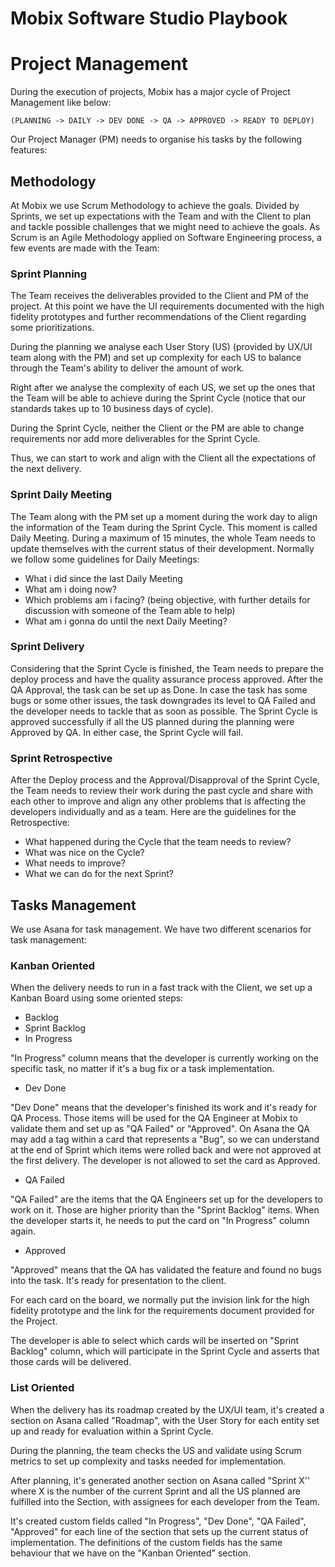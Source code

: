 # Mobix Software Studio Playbook

# Project Management

During the execution of projects, Mobix has a major cycle of Project Management like below: 

`(PLANNING -> DAILY -> DEV DONE -> QA -> APPROVED -> READY TO DEPLOY)`

Our Project Manager (PM) needs to organise his tasks by the following features:

## Methodology

At Mobix we use Scrum Methodology to achieve the goals. Divided by Sprints, we set up expectations with the Team and with the Client to plan and tackle possible challenges that we might need to achieve the goals. As Scrum is an Agile Methodology applied on Software Engineering process, a few events are made with the Team:


### Sprint Planning

The Team receives the deliverables provided to the Client and PM of the project. At this point we have the UI requirements documented with the high fidelity prototypes and further recommendations of the Client regarding some prioritizations.

During the planning we analyse each User Story (US) (provided by UX/UI team along with the PM) and set up complexity for each US to balance through the Team's ability to deliver the amount of work.

Right after we analyse the complexity of each US, we set up the ones that the Team will be able to achieve during the Sprint Cycle (notice that our standards takes up to 10 business days of cycle).

During the Sprint Cycle, neither the Client or the PM are able to change requirements nor add more deliverables for the Sprint Cycle.

Thus, we can start to work and align with the Client all the expectations of the next delivery.

### Sprint Daily Meeting

The Team along with the PM set up a moment during the work day to align the information of the Team during the Sprint Cycle. This moment is called Daily Meeting. 
During a maximum of 15 minutes, the whole Team needs to update themselves with the current status of their development.
Normally we follow some guidelines for Daily Meetings: 

* What i did since the last Daily Meeting
* What am i doing now? 
* Which problems am i facing? (being objective, with further details for discussion with someone of the Team able to help)
* What am i gonna do until the next Daily Meeting?
    
### Sprint Delivery

Considering that the Sprint Cycle is finished, the Team needs to prepare the deploy process and have the quality assurance process approved. After the QA Approval, the task can be set up as Done. In case the task has some bugs or some other issues, the task downgrades its level to QA Failed and the developer needs to tackle that as soon as possible.
The Sprint Cycle is approved successfully if all the US planned during the planning were Approved by QA. In either case, the Sprint Cycle will fail.


### Sprint Retrospective

After the Deploy process and the Approval/Disapproval of the Sprint Cycle, the Team needs to review their work during the past cycle and share with each other to improve and align any other problems that is affecting the developers individually and as a team.
Here are the guidelines for the Retrospective:

* What happened during the Cycle that the team needs to review?
* What was nice on the Cycle?
* What needs to improve?
* What we can do for the next Sprint?

## Tasks Management

We use Asana for task management. We have two different scenarios for task management: 

### Kanban Oriented

When the delivery needs to run in a fast track with the Client, we set up a Kanban Board using some oriented steps: 

* Backlog
* Sprint Backlog
* In Progress

"In Progress" column means that the developer is currently working on the specific task, no matter if it's a bug fix or a task implementation. 

* Dev Done

"Dev Done" means that the developer's finished its work and it's ready for QA Process. Those items will be used for the QA Engineer at Mobix to validate them and set up as "QA Failed" or "Approved". On Asana the QA may add a tag within a card that represents a "Bug", so we can understand at the end of Sprint which items were rolled back and were not approved at the first delivery. The developer is not allowed to set the card as Approved. 

* QA Failed

"QA Failed" are the items that the QA Engineers set up for the developers to work on it. Those are higher priority than the "Sprint Backlog" items. When the developer starts it, he needs to put the card on "In Progress" column again.

* Approved

"Approved" means that the QA has validated the feature and found no bugs into the task. It's ready for presentation to the client.

For each card on the board, we normally put the invision link for the high fidelity prototype and the link for the requirements document provided for the Project.

The developer is able to select which cards will be inserted on "Sprint Backlog" column, which will participate in the Sprint Cycle and asserts that those cards will be delivered.

### List Oriented

When the delivery has its roadmap created by the UX/UI team, it's created a section on Asana called "Roadmap", with the User Story for each entity set up and ready for evaluation within a Sprint Cycle.

During the planning, the team checks the US and validate using Scrum metrics to set up complexity and tasks needed for implementation. 

After planning, it's generated another section on Asana called "Sprint X'' where X is the number of the current Sprint and all the US planned are fulfilled into the Section, with assignees for each developer from the Team. 

It's created custom fields called "In Progress", "Dev Done", "QA Failed", "Approved" for each line of the section that sets up the current status of implementation. The definitions of the custom fields has the same behaviour that we have on the "Kanban Oriented" section.
